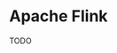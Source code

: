 # Apache Flink

<!--
https://www.linkedin.com/learning/apache-flink-real-time-data-engineering/real-time-processing-and-analytics
https://www.linkedin.com/learning/apache-flink-batch-mode-data-engineering/batch-mode-engineering

https://app.pluralsight.com/library/courses/conceptualizing-processing-model-apache-flink/table-of-contents
https://app.pluralsight.com/library/courses/exploring-apache-flink-api-processing-streaming-data/table-of-contents
https://app.pluralsight.com/library/courses/processing-streaming-data-apache-flink/table-of-contents

https://github.com/ververica/sql-training
https://github.com/spafka/flink-spark-internal/blob/f1c409d4dc6c808c563262d577f109a363928685/sql/sql-training/docker-compose.yml
https://www.jowanza.com/blog/beginning-apache-flink
-->

TODO
